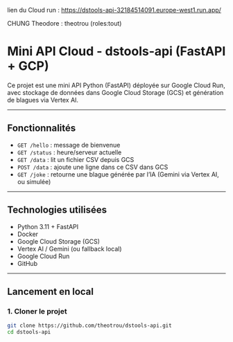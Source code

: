 lien du Cloud run : https://dstools-api-32184514091.europe-west1.run.app/

CHUNG Theodore : theotrou (roles:tout)


# Mini API Cloud - dstools-api (FastAPI + GCP)

Ce projet est une mini API Python (FastAPI) déployée sur Google Cloud Run, avec stockage de données dans Google Cloud Storage (GCS) et génération de blagues via Vertex AI.

---

## Fonctionnalités

- `GET /hello` : message de bienvenue
- `GET /status` : heure/serveur actuelle
- `GET /data` : lit un fichier CSV depuis GCS
- `POST /data` : ajoute une ligne dans ce CSV dans GCS
- `GET /joke` : retourne une blague générée par l’IA (Gemini via Vertex AI, ou simulée)

---

## Technologies utilisées

- Python 3.11 + FastAPI
- Docker
- Google Cloud Storage (GCS)
- Vertex AI / Gemini (ou fallback local)
- Google Cloud Run
- GitHub

---

## Lancement en local

### 1. Cloner le projet

```bash
git clone https://github.com/theotrou/dstools-api.git
cd dstools-api
